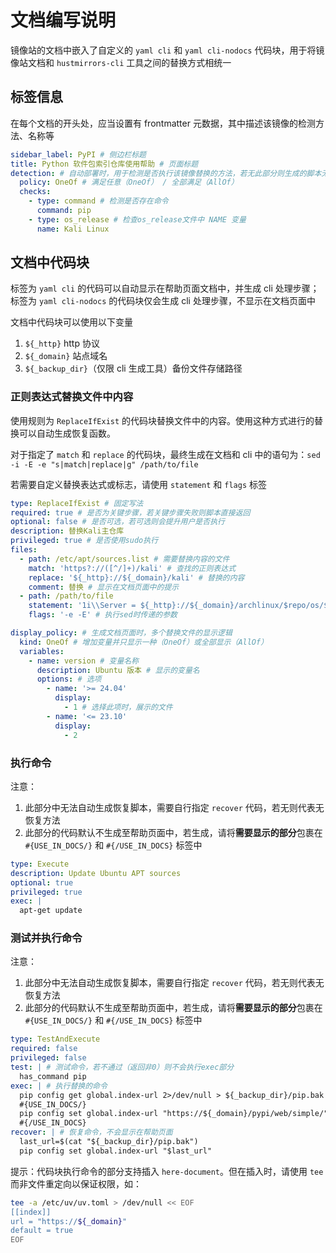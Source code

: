 # 文档编写说明

镜像站的文档中嵌入了自定义的 `yaml cli` 和 `yaml cli-nodocs` 代码块，用于将镜像站文档和 `hustmirrors-cli` 工具之间的替换方式相统一

## 标签信息

在每个文档的开头处，应当设置有 frontmatter 元数据，其中描述该镜像的检测方法、名称等

```yaml
sidebar_label: PyPI # 侧边栏标题
title: Python 软件包索引仓库使用帮助 # 页面标题
detection: # 自动部署时，用于检测是否执行该镜像替换的方法，若无此部分则生成的脚本无法自动部署
  policy: OneOf # 满足任意（OneOf） / 全部满足（AllOf）
  checks:
    - type: command # 检测是否存在命令
      command: pip
    - type: os_release # 检查os_release文件中 NAME 变量
      name: Kali Linux
```

## 文档中代码块

标签为 `yaml cli` 的代码可以自动显示在帮助页面文档中，并生成 cli 处理步骤；标签为 `yaml cli-nodocs` 的代码块仅会生成 cli 处理步骤，不显示在文档页面中

文档中代码块可以使用以下变量

1. `${_http}` http 协议
2. `${_domain}` 站点域名
3. `${_backup_dir}`（仅限 cli 生成工具）备份文件存储路径

### 正则表达式替换文件中内容

使用规则为 `ReplaceIfExist` 的代码块替换文件中的内容。使用这种方式进行的替换可以自动生成恢复函数。

对于指定了 `match` 和 `replace` 的代码块，最终生成在文档和 cli 中的语句为：`sed -i -E -e "s|match|replace|g" /path/to/file`

若需要自定义替换表达式或标志，请使用 `statement` 和 `flags` 标签

```yaml
type: ReplaceIfExist # 固定写法
required: true # 是否为关键步骤，若关键步骤失败则脚本直接返回
optional: false # 是否可选，若可选则会提升用户是否执行
description: 替换Kali主仓库
privileged: true # 是否使用sudo执行
files:
  - path: /etc/apt/sources.list # 需要替换内容的文件
    match: 'https?://([^/]+)/kali' # 查找的正则表达式
    replace: '${_http}://${_domain}/kali' # 替换的内容
    comment: 替换 # 显示在文档页面中的提示
  - path: /path/to/file
  	statement: '1i\\Server = ${_http}://${_domain}/archlinux/$repo/os/$arch' # sed命令使用的
    flags: '-e -E' # 执行sed时传递的参数

display_policy: # 生成文档页面时，多个替换文件的显示逻辑
  kind: OneOf # 增加变量并只显示一种（OneOf）或全部显示（AllOf）
  variables:
    - name: version # 变量名称
      description: Ubuntu 版本 # 显示的变量名
      options: # 选项
        - name: '>= 24.04'
          display: 
            - 1 # 选择此项时，展示的文件
        - name: '<= 23.10'
          display:
            - 2
```

### 执行命令

注意：
1. 此部分中无法自动生成恢复脚本，需要自行指定 `recover` 代码，若无则代表无恢复方法
2. 此部分的代码默认不生成至帮助页面中，若生成，请将**需要显示的部分**包裹在 `#{USE_IN_DOCS/}` 和 `#{/USE_IN_DOCS}` 标签中

```yaml
type: Execute
description: Update Ubuntu APT sources
optional: true
privileged: true
exec: |
  apt-get update
```

### 测试并执行命令

注意：
1. 此部分中无法自动生成恢复脚本，需要自行指定 `recover` 代码，若无则代表无恢复方法
2. 此部分的代码默认不生成至帮助页面中，若生成，请将**需要显示的部分**包裹在 `#{USE_IN_DOCS/}` 和 `#{/USE_IN_DOCS}` 标签中

```yaml
type: TestAndExecute
required: false
privileged: false
test: | # 测试命令，若不通过（返回非0）则不会执行exec部分
  has_command pip 
exec: | # 执行替换的命令
  pip config get global.index-url 2>/dev/null > ${_backup_dir}/pip.bak
  #{USE_IN_DOCS/}
  pip config set global.index-url "https://${_domain}/pypi/web/simple/"
  #{/USE_IN_DOCS}
recover: | # 恢复命令，不会显示在帮助页面
  last_url=$(cat "${_backup_dir}/pip.bak")
  pip config set global.index-url "$last_url"
```

提示：代码块执行命令的部分支持插入 `here-document`。但在插入时，请使用 `tee` 而非文件重定向以保证权限，如：

```sh
tee -a /etc/uv/uv.toml > /dev/null << EOF 
[[index]]
url = "https://${_domain}"
default = true
EOF
```